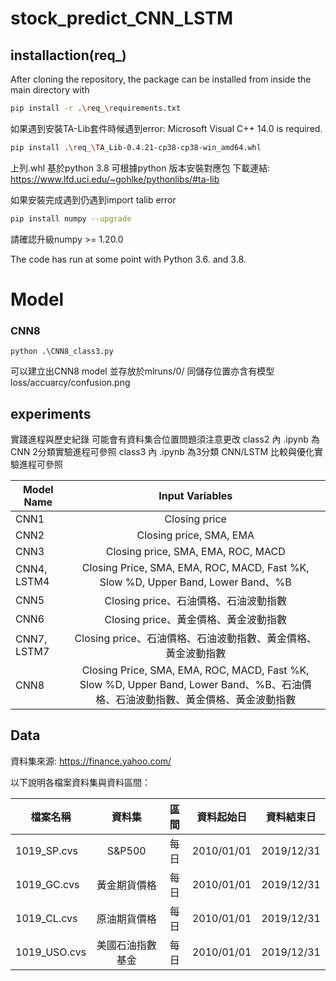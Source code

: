 # stock_predict_CNN_LSTM

## installaction(req_)

After cloning the repository, the package can be installed from inside the main directory with

```sh
pip install -r .\req_\requirements.txt
```

如果遇到安裝TA-Lib套件時候遇到error: Microsoft Visual C++ 14.0 is required.

```sh
pip install .\req_\TA_Lib-0.4.21-cp38-cp38-win_amd64.whl
```

上列.whl 基於python 3.8
可根據python 版本安裝對應包
下載連結: https://www.lfd.uci.edu/~gohlke/pythonlibs/#ta-lib

如果安裝完成遇到仍遇到import talib error
```sh
pip install numpy --upgrade
```
請確認升級numpy >= 1.20.0

The code has run at some point with Python 3.6. and 3.8.

# Model

### CNN8
```
python .\CNN8_class3.py
```
可以建立出CNN8 model 並存放於mlruns/0/<ModelID>
同儲存位置亦含有模型loss/accuarcy/confusion.png

## experiments
實踐進程與歷史紀錄 可能會有資料集合位置問題須注意更改
class2 內 .ipynb 為CNN 2分類實驗進程可參照
class3 內 .ipynb 為3分類 CNN/LSTM 比較與優化實驗進程可參照

| Model Name      | Input Variables     |
| ---------- | :-----------:  |
| CNN1    | Closing price     |
| CNN2    | Closing price, SMA, EMA     |
| CNN3    | Closing price, SMA, EMA, ROC, MACD     |
| CNN4, LSTM4    | Closing Price, SMA, EMA, ROC, MACD, Fast %K, Slow %D, Upper Band, Lower Band、%B     |
| CNN5    | Closing price、石油價格、石油波動指數     |
| CNN6    | Closing price、黃金價格、黃金波動指數     |
| CNN7, LSTM7    | Closing price、石油價格、石油波動指數、黃金價格、黃金波動指數     |
| CNN8    | Closing Price, SMA, EMA, ROC, MACD, Fast %K, Slow %D, Upper Band, Lower Band、%B、石油價格、石油波動指數、黃金價格、黃金波動指數     |

## Data

資料集來源: https://finance.yahoo.com/

以下說明各檔案資料集與資料區間：

| 檔案名稱      | 資料集     | 區間     | 資料起始日 | 資料結束日 |
| ---------- | :-----------:  | :-----------: | :-----------: | :-----------: |
| 1019_SP.cvs     | S&P500     | 每日     | 2010/01/01  | 2019/12/31 |
| 1019_GC.cvs    | 黃金期貨價格     | 每日     | 2010/01/01  | 2019/12/31 |
| 1019_CL.cvs     | 原油期貨價格     | 每日     | 2010/01/01  | 2019/12/31 |
| 1019_USO.cvs     | 美國石油指數基金     | 每日     | 2010/01/01  | 2019/12/31 |